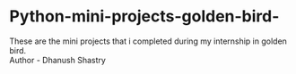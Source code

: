# Python-mini-projects-golden-bird-
These are the mini projects that i completed during my internship in golden bird.<br>
Author - Dhanush Shastry
